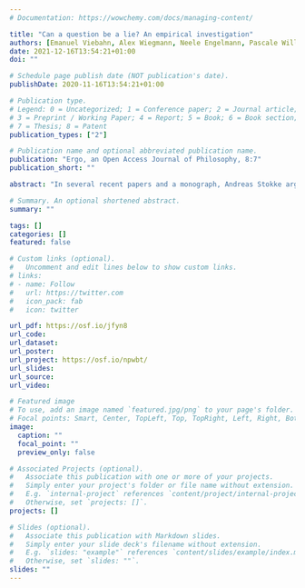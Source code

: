 ```yaml
---
# Documentation: https://wowchemy.com/docs/managing-content/

title: "Can a question be a lie? An empirical investigation"
authors: [Emanuel Viebahn, Alex Wiegmann, Neele Engelmann, Pascale Willemsen]
date: 2021-12-16T13:54:21+01:00
doi: ""

# Schedule page publish date (NOT publication's date).
publishDate: 2020-11-16T13:54:21+01:00

# Publication type.
# Legend: 0 = Uncategorized; 1 = Conference paper; 2 = Journal article;
# 3 = Preprint / Working Paper; 4 = Report; 5 = Book; 6 = Book section;
# 7 = Thesis; 8 = Patent
publication_types: ["2"]

# Publication name and optional abbreviated publication name.
publication: "Ergo, an Open Access Journal of Philosophy, 8:7"
publication_short: ""

abstract: "In several recent papers and a monograph, Andreas Stokke argues that questions can be misleading, but that they cannot be lies. The aim of this paper is to show that ordinary speakers disagree. We show that ordinary speakers judge certain kinds of insincere questions to be lies, namely questions carrying a believed-false presupposition the speaker intends to convey. These judgements are robust and remain so when the participants are given the possibility of classifying the utterances as misleading or as deceiving. The judgements contrast with judgements participants give about cases of misleading or deceptive behaviour, and they pattern with judgements participants make about declarative lies. Finally, the possibility of lying with non-declaratives is not confined to questions: ordinary speakers also judge utterances of imperative, exclamative and optative sentences carrying believed-false presuppositions to be lies."

# Summary. An optional shortened abstract.
summary: ""

tags: []
categories: []
featured: false

# Custom links (optional).
#   Uncomment and edit lines below to show custom links.
# links:
# - name: Follow
#   url: https://twitter.com
#   icon_pack: fab
#   icon: twitter

url_pdf: https://osf.io/jfyn8
url_code:
url_dataset:
url_poster:
url_project: https://osf.io/npwbt/
url_slides:
url_source:
url_video:

# Featured image
# To use, add an image named `featured.jpg/png` to your page's folder. 
# Focal points: Smart, Center, TopLeft, Top, TopRight, Left, Right, BottomLeft, Bottom, BottomRight.
image:
  caption: ""
  focal_point: ""
  preview_only: false

# Associated Projects (optional).
#   Associate this publication with one or more of your projects.
#   Simply enter your project's folder or file name without extension.
#   E.g. `internal-project` references `content/project/internal-project/index.md`.
#   Otherwise, set `projects: []`.
projects: []

# Slides (optional).
#   Associate this publication with Markdown slides.
#   Simply enter your slide deck's filename without extension.
#   E.g. `slides: "example"` references `content/slides/example/index.md`.
#   Otherwise, set `slides: ""`.
slides: ""
---
```

